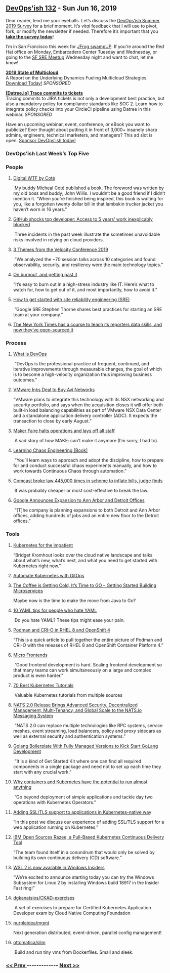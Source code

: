 ## [DevOps'ish 132](https://devopsish.com/132) - Sun Jun 16, 2019

Dear reader, lend me your eyeballs. Let’s discuss the <a href="https://devopsi.sh/survey">DevOps’ish Summer 2019 Survey</a> for a brief moment. It’s <em>vital</em> feedback that I will use to pivot, fork, or modify the newsletter if needed. Therefore it’s important that you <a href="https://devopsi.sh/survey"><strong>take the survey today</strong></a>!

I’m in San Francisco this week for <a href="https://swampup2019.sched.com/event/Nd9K/the-dark-side-of-devops">JFrog swampUP</a>. If you’re around the Red Hat office on Monday, Embarcadero Center Tuesday and Wednesday, or going to the <a href="https://www.meetup.com/San-Francisco-Reliability-Engineering/events/260864518/">SF SRE Meetup</a> Wednesday night and want to chat, let me know!

<a href="https://turbonomic.com/state-of-multicloud/?utm_campaign=7012o000001oRz6AAE"><strong>2019 State of Multicloud</strong></a><br/>A Report on the Underlying Dynamics Fueling Multicloud Strategies. <a href="https://turbonomic.com/state-of-multicloud/?utm_campaign=7012o000001oRz6AAE">Download Today!</a> <em>SPONSORED</em>

<a href="https://try.datree.io/trace-commits-to-tickets"><strong>[Datree.io] Trace commits to tickets</strong></a><br/>Tracing commits to JIRA tickets is not only a development best practice, but also a mandatory policy for compliance standards like SOC 2. Learn how to integrate policy checks into your CircleCI pipeline using Datree in this webinar. <em>SPONSORED</em>

Have an upcoming webinar, event, conference, or eBook you want to publicize? Ever thought about putting it in front of 3,000+ insanely sharp admins, engineers, technical marketers, and managers? This ad slot is open. <a href="https://devopsish.com/sponsor/">Sponsor DevOps’ish today!</a>

### DevOps’ish Last Week’s Top Five

### People

1. [Digital WTF by Coté](https://leanpub.com/digitalwtf)

     My buddy Micheal Coté published a book. The foreword was written by my old boss and buddy, John Willis. I wouldn’t be a good friend if I didn’t mention it. “When you’re finished being inspired, this book is waiting for you, like a forgotten twenty dollar bill in that lambskin trucker jacket you haven’t worn in 16 years.”
1. [GitHub shocks top developer: Access to 5 years’ work inexplicably blocked](https://www.zdnet.com/article/github-shocks-top-developer-access-to-5-years-work-inexplicably-blocked/)

     Three incidents in the past week illustrate the sometimes unavoidable risks involved in relying on cloud providers.
1. [3 Themes from the Velocity Conference 2019](https://medium.com/memory-leak/3-themes-from-the-velocity-conference-2019-e5165d4afb97)

     ”We analyzed the ~70 session talks across 10 categories and found observability, security, and resiliency were the main technology topics.”
1. [On burnout, and getting past it](https://www.redhat.com/sysadmin/burnout-and-getting-past-it)

     “It’s easy to burn out in a high-stress industry like IT. Here’s what to watch for, how to get out of it, and most importantly, how to avoid it.”
1. [How to get started with site reliability engineering (SRE)](https://www.oreilly.com/ideas/how-to-get-started-with-site-reliability-engineering-sre)

     ”Google SRE Stephen Thorne shares best practices for starting an SRE team at your company.”
1. [The New York Times has a course to teach its reporters data skills, and now they’ve open-sourced it](https://www.niemanlab.org/2019/06/the-new-york-times-has-a-course-to-teach-its-reporters-data-skills-and-now-theyve-open-sourced-it/)

    
### Process

1. [What is DevOps](https://devopsish.com/what-is-devops/)

     ”DevOps is the professional practice of frequent, continued, and iterative improvements through measurable changes, the goal of which is to become a high-velocity organization thus improving business outcomes.”
1. [VMware Inks Deal to Buy Avi Networks](https://www.sdxcentral.com/articles/news/vmware-inks-deal-to-buys-avi-networks/2019/06/)

     “VMware plans to integrate this technology with its NSX networking and security portfolio, and says when the acquisition closes it will offer both built-in load balancing capabilities as part of VMware NSX Data Center and a standalone application delivery controller (ADC). It expects the transaction to close by early August.”
1. [Maker Faire halts operations and lays off all staff](https://techcrunch.com/2019/06/07/make-magazine-maker-media-layoffs/)

     A sad story of how MAKE: can’t make it anymore (I’m sorry, I had to).
1. [Learning Chaos Engineering [Book]](https://www.oreilly.com/library/view/learning-chaos-engineering/9781492050995/)

     ”You’ll learn ways to approach and adopt the discipline, how to prepare for and conduct successful chaos experiments manually, and how to work towards Continuous Chaos through automation.”
1. [Comcast broke law 445,000 times in scheme to inflate bills, judge finds](https://arstechnica.com/tech-policy/2019/06/comcast-broke-law-445000-times-in-scheme-to-inflate-bills-judge-finds/)

     It was probably cheaper or most cost-effective to break the law.
1. [Google Announces Expansion to Ann Arbor and Detroit Offices](https://cronicle.press/2019/06/11/google-announces-expansion-to-ann-arbor-and-detroit-offices/)

     ”[T]he company is planning expansions to both Detroit and Ann Arbor offices, adding hundreds of jobs and an entire new floor to the Detroit offices.”
### Tools

1. [Kubernetes for the impatient](https://www.oreilly.com/ideas/kubernetes-for-the-impatient)

     “Bridget Kromhout looks over the cloud native landscape and talks about what’s new, what’s next, and what you need to get started with Kubernetes right now.”
1. [Automate Kubernetes with GitOps](https://www.weave.works/blog/automate-kubernetes-with-gitops)

    
1. [The Coffee is Getting Cold, It’s Time to GO – Getting Started Building Microservices](https://keithtenzer.com/2019/06/13/the-coffee-is-getting-cold-its-time-to-go-getting-started-building-microservice/)

     Maybe now is the time to make the move from Java to Go?
1. [10 YAML tips for people who hate YAML](https://www.redhat.com/sysadmin/yaml-tips)

     Do you hate YAML? These tips might ease your pain.
1. [Podman and CRI-O in RHEL 8 and OpenShift 4](http://crunchtools.com/podman-and-cri-o-in-rhel-8-and-openshift-4/)

     “This is a quick article to pull together the entire picture of Podman and CRI-O with the releases of RHEL 8 and OpenShift Container Platform 4.”
1. [Micro Frontends](https://martinfowler.com/articles/micro-frontends.html)

     ”Good frontend development is hard. Scaling frontend development so that many teams can work simultaneously on a large and complex product is even harder.”
1. [70 Best Kubernetes Tutorials](https://www.aquasec.com/wiki/display/containers/70+Best+Kubernetes+Tutorials)

     Valuable Kubernetes tutorials from multiple sources
1. [NATS 2.0 Release Brings Advanced Security, Decentralized Management, Multi-Tenancy, and Global Scale to the NATS.io Messaging System](https://www.businesswire.com/news/home/20190610005140/en/NATS-2.0-Release-Brings-Advanced-Security-Decentralized)

     ”NATS 2.0 can replace multiple technologies like RPC systems, service meshes, event streaming, load balancers, policy and proxy sidecars as well as external security and authentication systems.”
1. [Golang Boilerplate With Fully Managed Versions to Kick Start GoLang Development](https://ednsquare.com/story/golang-boilerplate-with-fully-managed-versions-to-kick-start-golang-development------M6fVBF)

     ”It is a kind of Get Started Kit where one can find all required components in a single package and need not to set up each time they start with any crucial work.”
1. [Why containers and Kubernetes have the potential to run almost anything](https://opensource.com/article/19/6/kubernetes-potential-run-anything)

     ”Go beyond deployment of simple applications and tackle day two operations with Kubernetes Operators.”
1. [Adding SSL/TLS support to applications in Kubernetes-native way](https://medium.com/@cloudark/adding-ssl-tls-support-to-applications-in-kubernetes-native-way-dd31f016ac5e)

     “In this post we discuss our experience of adding SSL/TLS support for a web application running on Kubernetes.”
1. [IBM Open Sources Razee, a Pull-Based Kubernetes Continuous Delivery Tool](https://thenewstack.io/ibm-open-sources-razee-a-pull-based-kubernetes-continuous-delivery-tool/)

     “The team found itself in a conundrum that would only be solved by building its own continuous delivery (CD) software.”
1. [WSL 2 is now available in Windows Insiders](https://devblogs.microsoft.com/commandline/wsl-2-is-now-available-in-windows-insiders/)

     “We’re excited to announce starting today you can try the Windows Subsystem for Linux 2 by installing Windows build 18917 in the Insider Fast ring!”
1. [dgkanatsios/CKAD-exercises](https://github.com/dgkanatsios/CKAD-exercises)

     A set of exercises to prepare for Certified Kubernetes Application Developer exam by Cloud Native Computing Foundation
1. [purpleidea/mgmt](https://github.com/purpleidea/mgmt)

     Next generation distributed, event-driven, parallel config management!
1. [ottomatica/slim](https://github.com/ottomatica/slim)

     Build and run tiny vms from Dockerfiles. Small and sleek.

### [ << Prev ](sreweekly-131.md) ------------- [ Next >> ](sreweekly-133.md)